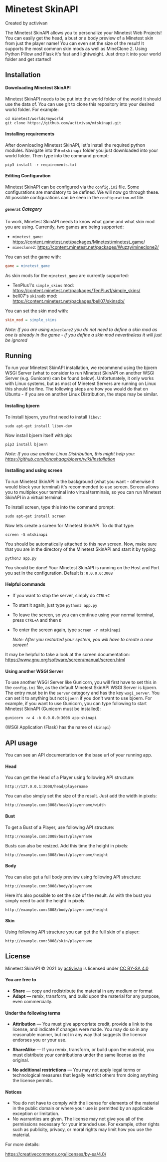 # Minetest SkinAPI

Created by activivan



The Minetest SkinAPI allows you to personalize your Minetest Web Projects! You can easily get the head, a bust or a body preview of a Minetest skin from just the player name! You can even set the size of the result! It supports the most common skin mods as well as MineClone 2. Using Python Pillow and Flask it's fast and lightweight. Just drop it into your world folder and get started!



## Installation

#### Downloading Minetest SkinAPI

Minetest SkinAPI needs to be put into the world folder of the world it should use the data of. You can use git to clone this repository into your desired world folder. For example:

```shell
cd minetest/worlds/myworld
git clone https://github.com/activivan/mtskinapi.git
```

#### Installing requirements

After downloading Minetest SkinAPI, let's install the required python modules. Navigate into the `mtskinapi` folder you just downloaded into your world folder. Then type into the command prompt:

```shell
pip3 install -r requirements.txt
```

#### Editing Configuration

Minetest SkinAPI can be configured via the `config.ini` file. Some configurations are mandatory to be defined. We will now go through these. All possible configurations can be seen in the `configuration.md` file.

##### `general` Category

To work, Minetest SkinAPI needs to know what game and what skin mod you are using. Currently, two games are being supported:

- `minetest_game`: https://content.minetest.net/packages/Minetest/minetest_game/
- `mineclone2`: https://content.minetest.net/packages/Wuzzy/mineclone2/

You can set the game with:

```ini
game = minetest_game
```

As skin mods for the `minetest_game` are currently supported:

-  TenPlus1's `simple_skins` mod: https://content.minetest.net/packages/TenPlus1/simple_skins/
-  bell07's `skinsdb` mod: https://content.minetest.net/packages/bell07/skinsdb/

You can set the skin mod with:

```ini
skin_mod = simple_skins
```

*Note: If you are using `mineclone2` you do not need to define a skin mod as one is already in the game - if you define a skin mod nevertheless it will just be ignored*



## Running

To run your Minetest SkinAPI installation, we recommend using the bjoern WSGI Server (what to consider to run Minetest SkinAPI on another WSGI Server (e.g. Gunicorn) can be found below). Unfortunately, it only works with Linux systems, but as most of Minetest Servers are running on Linux this should be fine. The following steps are how you would do that on Ubuntu - if you are on another Linux Distribution, the steps may be similar. 

#### Installing bjoern

To install bjoern, you first need to install `libev`:

```shell
sudo apt-get install libev-dev
```

Now install bjoern itself with pip:

```shell
pip3 install bjoern
```

*Note: If you use another Linux Distribution, this might help you: https://github.com/jonashaag/bjoern/wiki/Installation*

#### Installing and using screen

To run Minetest SkinAPI in the background (what you want - otherwise it would block your terminal) it's recommended to use screen. Screen allows you to multiplex your terminal into virtual terminals, so you can run Minetest SkinAPI in a virtual terminal.

To install screen, type this into the command prompt:

```shell
sudo apt-get install screen
```

Now lets create a screen for Minetest SkinAPI. To do that type:

```shel
screen -S mtskinapi
```

You should be automatically attached to this new screen. Now, make sure that you are in the directory of the Minetest SkinAPI and start it by typing:

```shell
python3 app.py
```

You should be done! Your Minetest SkinAPI is running on the Host and Port you set in the configuration. Default is: `0.0.0.0:3008`

#### Helpful commands

- If you want to stop the server, simply do `CTRL+C`

- To start it again, just type `python3 app.py`

- To leave the screen, so you can continue using your normal terminal, press `CTRL+A` and then `D`

- To enter the screen again, type `screen -r mtskinapi` 

  *Note: After you restarted your system, you will have to create a new screen!*

It may be helpful to take a look at the screen documentation: https://www.gnu.org/software/screen/manual/screen.html

#### Using another WSGI Server

To use another WSGI Server like Gunicorn, you will first have to set this in the `config.ini` file, as the default Minetest SkinAPI WSGI Server is bjoern. The entry must be in the `server` category and has the key `wsgi_server`. You can set it to anything but not `bjoern` if you don't want to use bjoern. For example, if you want to use Gunicorn, you can type following to start Minetest SkinAPI (Gunicorn must be installed):

```shell
gunicorn -w 4 -b 0.0.0.0:3008 app:skinapi
```

(WSGI Application (Flask) has the name of `skinapi`)



## API usage

You can see an API documentation on the base url of your running app.

#### Head

You can get the Head of a Player using following API structure:

````
http://127.0.0.1:3008/head/playername
````

You can also simply set the size of the result. Just add the width in pixels:

```
http://example.com:3008/head/playername/width
```

#### Bust

To get a Bust of a Player, use following API structure:

````
http://example.com:3008/bust/playername
````

Busts can also be resized. Add this time the height in pixels:

````
http://example.com:3008/bust/playername/height
````

#### Body

You can also get a full body preview using following API structure:

````
http://example.com:3008/body/playername
````

Here it's also possible to set the size of the result. As with the bust you simply need to add the height in pixels:

````
http://example.com:3008/body/playername/height
````

#### Skin

Using following API structure you can get the full skin of a player:

````
http://example.com:3008/skin/playername
````



## License

Minetest SkinAPI © 2021 by [activivan](https://github.com/activivan) is licensed under [CC BY-SA 4.0](http://creativecommons.org/licenses/by-sa/4.0/)



#### You are free to

- **Share** — copy and redistribute the material in any medium or format
- **Adapt** — remix, transform, and build upon the material for any purpose, even commercially.

#### Under the following terms

- **Attribution** — You must give appropriate credit, provide a link to the license, and indicate if changes were made. You may do so in any reasonable manner, but not in any way that suggests the licensor endorses you or your use.
- **ShareAlike** — If you remix, transform, or build upon the material, you must distribute your contributions under the same license as the original.

- **No additional restrictions** — You may not apply legal terms or technological measures that legally restrict others from doing anything the license permits.

#### Notices

- You do not have to comply with the license for elements of the material  in the public domain or where your use is permitted by an applicable exception or limitation.
- No warranties are given. The license may not give you all of the  permissions necessary for your intended use. For example, other rights  such as publicity, privacy, or moral rights may limit how you use the material.



For more details:

https://creativecommons.org/licenses/by-sa/4.0/